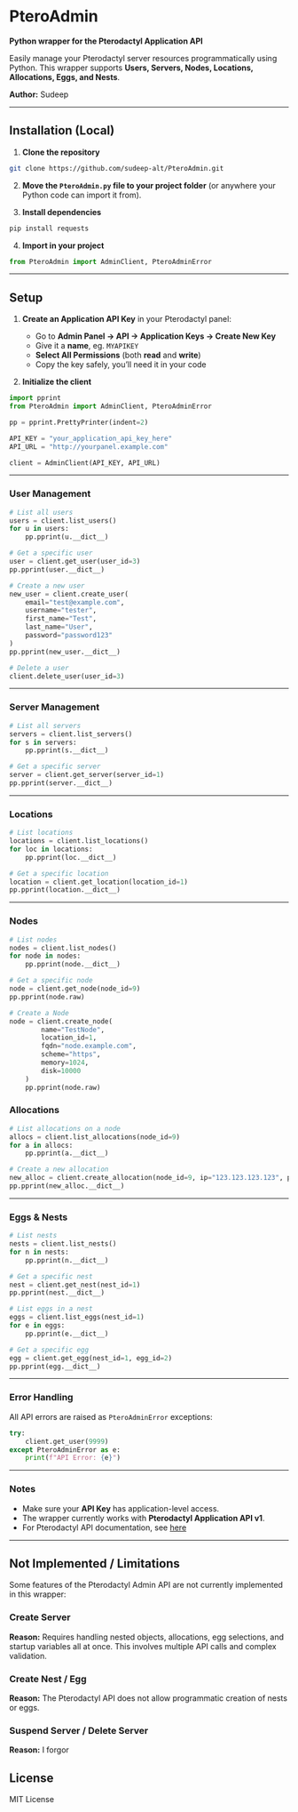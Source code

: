 # PteroAdmin

**Python wrapper for the Pterodactyl Application API**

Easily manage your Pterodactyl server resources programmatically using Python. This wrapper supports **Users, Servers, Nodes, Locations, Allocations, Eggs, and Nests**.

**Author:** Sudeep

---

## **Installation (Local)**

1. **Clone the repository**

```bash
git clone https://github.com/sudeep-alt/PteroAdmin.git
```

2. **Move the `PteroAdmin.py` file to your project folder** (or anywhere your Python code can import it from).

3. **Install dependencies**

```bash
pip install requests
```

4. **Import in your project**

```python
from PteroAdmin import AdminClient, PteroAdminError
```

---

## **Setup**

1. **Create an Application API Key** in your Pterodactyl panel:

   * Go to **Admin Panel → API → Application Keys → Create New Key**
   * Give it a **name**, eg. `MYAPIKEY`
   * **Select All Permissions** (both **read** and **write**)
   * Copy the key safely, you’ll need it in your code

2. **Initialize the client**

```python
import pprint
from PteroAdmin import AdminClient, PteroAdminError

pp = pprint.PrettyPrinter(indent=2)

API_KEY = "your_application_api_key_here"
API_URL = "http://yourpanel.example.com"

client = AdminClient(API_KEY, API_URL)
```
---

### **User Management**

```python
# List all users
users = client.list_users()
for u in users:
    pp.pprint(u.__dict__)

# Get a specific user
user = client.get_user(user_id=3)
pp.pprint(user.__dict__)

# Create a new user
new_user = client.create_user(
    email="test@example.com",
    username="tester",
    first_name="Test",
    last_name="User",
    password="password123"
)
pp.pprint(new_user.__dict__)

# Delete a user
client.delete_user(user_id=3)
```

---

### **Server Management**

```python
# List all servers
servers = client.list_servers()
for s in servers:
    pp.pprint(s.__dict__)

# Get a specific server
server = client.get_server(server_id=1)
pp.pprint(server.__dict__)
```

---

### **Locations**

```python
# List locations
locations = client.list_locations()
for loc in locations:
    pp.pprint(loc.__dict__)

# Get a specific location
location = client.get_location(location_id=1)
pp.pprint(location.__dict__)
```

---

### **Nodes**
```python
# List nodes
nodes = client.list_nodes()
for node in nodes:
    pp.pprint(node.__dict__)

# Get a specific node
node = client.get_node(node_id=9)
pp.pprint(node.raw)

# Create a Node
node = client.create_node(
        name="TestNode",
        location_id=1,
        fqdn="node.example.com",
        scheme="https",
        memory=1024,
        disk=10000
    )
    pp.pprint(node.raw)
```

### **Allocations**

```python
# List allocations on a node
allocs = client.list_allocations(node_id=9)
for a in allocs:
    pp.pprint(a.__dict__)

# Create a new allocation
new_alloc = client.create_allocation(node_id=9, ip="123.123.123.123", ports=[25565, 25566])
pp.pprint(new_alloc.__dict__)
```

---

### **Eggs & Nests**

```python
# List nests
nests = client.list_nests()
for n in nests:
    pp.pprint(n.__dict__)

# Get a specific nest
nest = client.get_nest(nest_id=1)
pp.pprint(nest.__dict__)

# List eggs in a nest
eggs = client.list_eggs(nest_id=1)
for e in eggs:
    pp.pprint(e.__dict__)

# Get a specific egg
egg = client.get_egg(nest_id=1, egg_id=2)
pp.pprint(egg.__dict__)
```

---

### **Error Handling**

All API errors are raised as `PteroAdminError` exceptions:

```python
try:
    client.get_user(9999)
except PteroAdminError as e:
    print(f"API Error: {e}")
```

---

### **Notes**

* Make sure your **API Key** has application-level access.
* The wrapper currently works with **Pterodactyl Application API v1**.
* For Pterodactyl API documentation, see [here](https://pterodactyl-api-docs.netvpx.com/)

---
## Not Implemented / Limitations

Some features of the Pterodactyl Admin API are not currently implemented in this wrapper:

### Create Server
**Reason:** Requires handling nested objects, allocations, egg selections, and startup variables all at once. This involves multiple API calls and complex validation.

### Create Nest / Egg
**Reason:** The Pterodactyl API does not allow programmatic creation of nests or eggs.

### Suspend Server / Delete Server
**Reason:** I forgor

## License
MIT License
